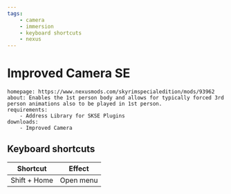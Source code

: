 ```yaml
---
tags:
    - camera
    - immersion
    - keyboard shortcuts
    - nexus
---
```


# Improved Camera SE

```project_info
homepage: https://www.nexusmods.com/skyrimspecialedition/mods/93962
about: Enables the 1st person body and allows for typically forced 3rd person animations also to be played in 1st person.
requirements:
    - Address Library for SKSE Plugins
downloads:
    - Improved Camera
```

## Keyboard shortcuts

| Shortcut | Effect |
|---|---|
| Shift + Home | Open menu |
